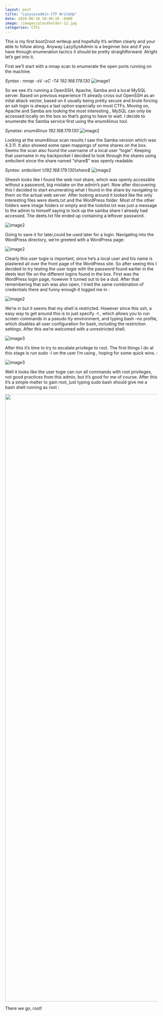 ```yaml
---
layout: post
title: "Lazysysadmin CTF WriteUp"
date: 2020-06-30 18:40:20 -0400
image: /images/placeholder-12.jpg
categories: CTFs
---
```


This is my first boot2root writeup and hopefully it’s written clearly and your able to follow along. Anyway LazySysAdmin is a beginner box and if you have through enumeration tactics it should be pretty straightforward. Alright let’s get into it.

First we’ll start with a nmap scan to enumerate the open ports running on the machine.

_Syntax : nmap -sV -sC -T4 192.168.179.130_
![image1](../../../../images/lazyadmin-1.png)

So we see it’s running a OpenSSH, Apache, Samba and a local MySQL server. Based on previous experience I’ll already cross out OpenSSH as an inital attack vector, based on it usually being pretty secure and brute forcing an ssh login is always a last option especially on most CTFs. Moving on, Apache and Samba are looking the most interesting , MySQL can only be accessed locally on the box so that’s going to have to wait. I decide to enumerate the Samba service first using the enum4linux tool.

_Synatax: enum4linux 192.168.179.130_
![image2](../../../../images/lazyadmin-2.png)

Looking at the enum4linux scan results I saw the Samba version which was 4.3.11. It also showed some open mappings of some shares on the box. Seems the scan also found the username of a local user “togie”. Keeping that username in my backpocket I decided to look through the shares using smbclient since the share named “share$” was openly readable.

_Syntax: smbclient \\\\192.168.179.130\\share$_
![image2](../../../../images/smbclient-lazy-5.png)

Sheesh looks like I found the web root share, which was openly accessible without a password, big mistake on the admin’s part. Now after discovering this I decided to start enumerating what I found in the share by navigating to them on the actual web server. After looking around it looked like the only interesting files were deets.txt and the WordPress folder. Most of the other folders were image folders or empty and the todolist.txt was just a message to the admin to himself saying to lock up the samba share I already had accessed. The deets.txt file ended up containing a leftover password.

![image2](../../../../images/deets.txt-lazy-6.png)

Going to save it for later,could be used later for a login. Navigating into the WordPress directory, we’re greeted with a WordPress page:

![image2](../../../../images/wordpress-6.png)

Clearly this user togie is important, since he’s a local user and his name is plastered all over the front page of the WordPress site. So after seeing this I decided to try testing the user togie with the password found earlier in the deets text file on the different logins found in the box. First was the WordPress login page, however it turned out to be a dud. After that remembering that ssh was also open, I tried the same combination of credentials there and funny enough it logged me in :

![image2](../../../../images/ssh-7-lazy.png)

We’re in but it seems that my shell is restricted. However since this ssh, a easy way to get around this is to just specify -t , which allows you to run screen commands in a pseudo tty environment, and typing bash –no profile, which disables all user configuration for bash, including the restriction settings. After this we’re welcomed with a unrestricted shell.

![image3](../../../../images/ssh-8-lazy.png)

After this it’s time to try to escalate privilege to root. The first things I do at this stage is run sudo -l on the user I’m using , hoping for some quick wins. :

![image3](../../../../images/ssh-9-lazy.png)<!-- .element height="50%" width="50%" -->

Well it looks like the user togie can run all commands with root privileges, not good practices from this admin, but it’s good for me of course. After this it’s a simple matter to gain root, just typing sudo bash should give me a bash shell running as root :

<img src="../../../../images/root-lazyadmin-10.png" width="2000" >

There we go, root!
